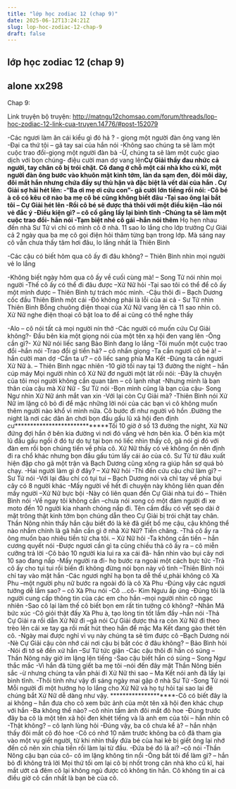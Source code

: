 ```yaml
---
title: "lớp học zodiac 12 (chap 9)"
date: 2025-06-12T13:24:21Z
slug: lop-hoc-zodiac-12-chap-9
draft: false
---
```


## lớp học zodiac 12 (chap 9)

## alone xx298

Chap 9:
 
Link truyện bộ truyện: http://matngu12chomsao.com/forum/threads/lop-hoc-zodiac-12-link-cua-truyen.14776/#post-152079
 
-Các ngươi làm ăn cái kiểu gì đó hả ? - giọng một người đàn ông vang lên
-Đại ca thứ tội – gã tay sai của hắn nói
-Không sao chúng ta sẽ làm một cuộc trao đổi-giọng một người đàn bà
-Ừ, chúng ta sẽ làm một cuộc giao dịch với bọn chúng- điệu cười man dợ vang lên************************Cự Giải thấy đau nhức cả người, tay chân cô bị trói chặt. Cô đang ở chỗ một cái nhà kho củ kĩ, một người đàn ông bước vào khuôn mặt kinh tởm, làn da sạm đen, đôi môi dày, đôi mắt hắn nhưng chứa đầy sự thù hận và đặc biệt là vết dài của hắn . Cự Giải sợ hãi hét lên:
-“Ba ơi mẹ ơi cứu con”- gã cười lớn tiếng rồi nói:
-Cô bé à cô có kêu cỡ nào ba mẹ cô bé cũng không biết đâu
-Tại sao ông lại bắt tôi – Cự Giải hét lên
-Rồi cô bé sẽ được thả thôi với một điều kiện –lão nói vẻ đắc ý 
-Điều kiện gì? – cô cố gắng lấy lại bình tĩnh 
-Chúng ta sẽ làm một cuộc trao đổi- hắn nói
-Tạm biệt nhé cô gái –hắn nói thêm************************ Họ hẹn nhau đến nhà Sư Tử vì chỉ có mình cô ở nhà. 11 sao lo lắng cho lớp trưởng Cự Giải cả 2 ngày qua ba mẹ cô gọi điện hỏi thăm từng bạn trong lớp. Mà sáng nay cô vẫn chưa thấy tăm hơi đâu, lo lắng nhất là Thiên Bình
 
-Các cậu có biết hôm qua cô ấy đi đâu không? – Thiên Bình nhìn mọi người vẻ lo lắng
 
 
-Không biết ngày hôm qua cô ấy về cuối cùng mà! – Song Tử nói nhìn mọi người 
-Thế cô ấy có thể đi đâu được –Xử Nữ hỏi
-Tại sao tôi có thể để cô ấy một mình được – Thiên Bình tự trách móc mình.
-Cậu thôi đi – Bạch Dương cốc đầu Thiên Bình một cái
-Đó không phải là lỗi của ai cả - Sư Tử nhìn Thiên Bình
Bỗng chuông điện thoại của Xử Nữ vang lên cả 11 sao nhìn cô. Xử Nữ nghe điện thoại cô bật loa to để ai cũng có thể nghe thấy
 
-Alo – cô nói tất cả mọi người nín thở
-Các người có muốn cứu Cự Giải không?- Đầu bên kia một giọng nói của một 
tên xạ hội đen vang lên
-Ông cần gì?- Xử Nữ nói liếc sang Bảo Bình đang lo lắng
-Tôi muốn một cuộc trao đổi –hắn nói
-Trao đổi gì tiền hả? – cô nhấn giọng
-Ta cần ngươi cô bé à! –hắn cười man dợ
-Cần ta ư? – cô liếc sang phía Ma Kết
-Đúng ta cần ngươi Xử Nữ à. – Thiên Bình ngạc nhiên
-10 giờ tối nay tại 13 đường the night – hắn cúp máy
Mọi người nhìn cô Xử Nữ đơ người một lát rồi nói: 
-Đây là chuyện của tôi mọi người không cần quan tâm – cô lạnh nhạt
-Nhưng mình là bạn thân của cậu mà Xử Nữ - Sư Tử nói
-Bọn mình cũng là bạn của cậu- Song Ngư nhìn Xử Nữ ánh mắt van xin
-Với lại còn Cự Giải mà? -Thiên Bình nói
Xử Nữ im lặng cô bỏ đi để mặc những lời nói của các bạn vì cô không muốn thêm người nào khổ vì mình nữa. Cô bước đi như người vô hồn .Đường the night là nơi các dân ăn chơi bọn đầu gấu lũ xã hội đen định cư*****************************Tối 10 giờ ở số 13 đường the night, Xử Nữ đứng đợi hắn ở bên kia đường vì nơi đó vắng vẻ hơn bên kia. Ở bên kia một lũ đầu gấu ngồi ở đó tự do tự tại bọn nó liếc nhìn thấy cô, gã nói gì đó với đàn em rồi bọn chúng tiến về phía cô. Xử Nữ thấy có vẻ không ổn nên định đi ra chổ khác nhưng bọn đầu gấu túm lấy cái áo của cô. Sư Tử từ đâu xuất hiện đập cho gã một trận và Bạch Dương cũng xông ra giúp hắn sợ quá bỏ chạy. 
-Hai người làm gì ở đây? – Xử Nữ hỏi
-Thì đến cứu cậu chứ làm gì? – Sư Tử nói 
-Với lại đâu chỉ có tụi tui – Bạch Dương nói và chỉ tay về phía bụi cây có 8 người khác
-Mấy người về hết đi chuyện này không liên quan đến mấy người –Xử Nữ bực bội
-Này có liên quan đến Cự Giải nhà tui đó – Thiên Bình nói
-Về ngay tôi không cần –chưa nói xong có một đám người đi xe moto đến 10 người kia nhanh chóng nấp đi. 
Tên cầm đầu có vết sẹo dài ở mặt trông thật kinh tởm bọn chúng dẫn theo Cự Giải bị trói chặt tay chân. Thần Nông nhìn thấy hắn cậu biết đó là kẻ đã giết bố mẹ cậu, cậu không thể nào nhầm chính là gã hắn cần gì ở nhà Xử Nữ? Tiền chăng.
-Thả cô ấy ra ông muốn bao nhiêu tiền từ cha tôi. – Xử Nữ hỏi
-Ta không cần tiền – hắn cương quyết nói
-Được ngươi cần gì ta cũng chiều thả cô ấy ra – cô miễn cưỡng trả lời 
-Cô bảo 10 người kia lui ra xa cái đã- hắn nhìn vào bụi cây nơi 10 sao đang nấp
-Mấy người ra đi- họ bước ra ngoài một cách bực tức
-Trả cô ấy cho tụi tui rồi biến đi không đừng nói bọn này vô tình –Thiên Bình nói chỉ tay vào mặt hắn
-Các ngươi nghĩ hạ bọn ta dễ thế ư,phải không cô Xà Phu –một người phụ nữ bước ra ngoài đó là cô Xà Phu
-Đúng vậy các ngươi tưởng dễ lắm sao? – cô Xà Phu nói
-Cô ...cô- Kim Ngưu ấp úng
-Đúng tôi là người cung cấp thông tin của các em cho hắn –mọi người nhìn cô ngạc nhiên
-Sao cô lại làm thế cô biết bọn em rất tin tưởng cô không? –Nhân Mã bức xúc
-Cô giỏi thật đấy Xà Phu à, tạo lòng tin tốt lắm đấy –hắn nói
-Thả Cự Giải ra rồi dẫn Xử Nữ đi –gã nói
Cự Giải được thả ra còn Xử Nữ đi theo trèo lên cái xe tay ga rồi mất hút theo hắn để mặc Ma Kết đang gào thét tên cô.
-Ngày mai được nghỉ vì vụ này chúng ta sẽ tìm được cô –Bạch Dương nói
-Nè Cự Giải cậu còn nhớ cái nơi cậu bị bắt cóc ở đâu không? – Bảo Bình hỏi
-Nói đi tớ sẽ đến xử hắn –Sư Tử tức giận
-Các cậu thôi đi hắn có súng  –Thần Nông nãy giờ im lặng lên tiếng
-Sao cậu biết hắn có súng – Song Ngư thắc mắc 
-Vì hắn đã từng giết ba mẹ tôi –nói đến đây mặt Thần Nông biến sắc
-ừ nhưng chúng ta vẫn phải đi Xử Nữ thì sao – Ma Kết nói anh đã lấy lại bình tĩnh.
-Thôi tính như vậy đi sáng ngày mai gặp ở nhà Sư Tử -Song Tử nói
Mỗi người đi một hướng họ lo lắng cho Xử Nữ và họ tự hỏi tại sao lai đê chúng bắt Xử Nữ dễ dàng như vậy.
 ********************-Cô có biết đây là ai không – hắn đưa cho cô xem bức ảnh của một tên xã hội đen khác chụp với hắn
-Ba không thể nào? –cô nhìn tấm ảnh đôi mắt đỏ hoe
-Đúng trước đây ba cô là một tên xã hội đen khét tiếng và là anh em của tôi – hắn nhìn cô
-Thật không? – cô lạnh lùng hỏi
-Đúng vậy, ba cô chưa kể à? – hắn nhận thấy đôi mắt cô đỏ hoe
-Cô có nhớ 10 năm trước không ba cô đã tham gia vào một vụ giết người, từ khi nhìn thấy đứa bé của hai kẻ bị giết ông lại nhớ đến cô nên xin chia tiền rồi làm lại từ đầu.
-Đứa bé đó là ai? –cô nói
-Thần Nông cậu bạn của cô- cô im lặng không tin nổi
-Ông bắt tôi để làm gì? – hắn bỏ đi không trả lời
Mọi thứ tối om lại cô bị nhốt trong căn nhà kho cũ kĩ, hai mắt ướt cả đêm cô lại không ngủ được cô không tin hắn. Cô không tin ai cả điều giờ cô cần nhất là bạn bè của cô.